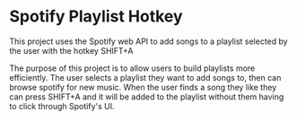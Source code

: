 # Spotify Playlist Hotkey

This project uses the Spotify web API to add songs to a playlist selected by the user with the hotkey SHIFT+A

The purpose of this project is to allow users to build playlists more efficiently. The user selects a playlist they want to add 
songs to, then can browse spotify for new music. When the user finds a song they like they can press SHIFT+A and it will be 
added to the playlist without them having to click through Spotify's UI. 

